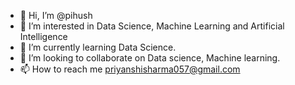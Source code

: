 - 👋 Hi, I’m @pihush
- 👀 I’m interested in Data Science, Machine Learning and Artificial Intelligence
- 🌱 I’m currently learning Data Science.
- 💞️ I’m looking to collaborate on Data science, Machine learning.
- 📫 How to reach me priyanshisharma057@gmail.com

<!---
pihush/pihush is a ✨ special ✨ repository because its `README.md` (this file) appears on your GitHub profile.
You can click the Preview link to take a look at your changes.
--->
